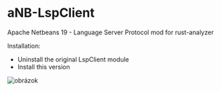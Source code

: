 # aNB-LspClient
Apache Netbeans 19 - Language Server Protocol mod for rust-analyzer

Installation:
- Uninstall the original LspClient module
- Install this version

![obrázok](https://github.com/arsi-apli/aNB-LspClient/assets/22594510/1792ac0f-206d-4e17-a89d-c3f5b11b9703)


